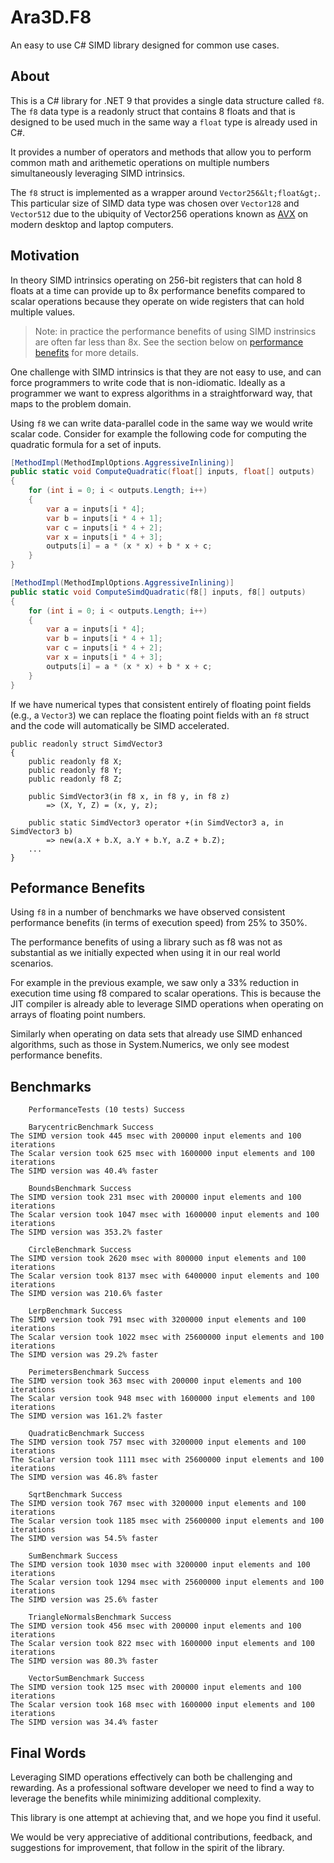 # Ara3D.F8

An easy to use C# SIMD library designed for common use cases. 

## About 

This is a C# library for .NET 9 that provides a single data structure called `f8`. The `f8` data type is a 
readonly struct that contains 8 floats and that is designed to be used much in the same way a `float` type is already used in C#. 

It provides a number of operators and methods that allow you to perform common math and arithemetic operations on multiple 
numbers simultaneously leveraging SIMD intrinsics.

The `f8` struct is implemented as a wrapper around `Vector256&lt;float&gt;`. 
This particular size of SIMD data type was chosen over `Vector128` and `Vector512` due to 
the ubiquity of Vector256 operations 
known as [AVX](https://en.wikipedia.org/wiki/Advanced_Vector_Extensions) 
on modern desktop and laptop computers. 

## Motivation 

In theory SIMD intrinsics operating on 256-bit registers that can hold 8 floats at a time 
can provide up to 8x performance benefits compared to scalar operations 
because they operate on wide registers that can hold multiple values. 

> Note: in practice the performance benefits of using SIMD instrinsics are often far less than 8x. See the section 
below on [performance benefits](#performance-benefits) for more details.

One challenge with SIMD intrinsics is that they are not easy to use, and can force programmers to write
code that is non-idiomatic. Ideally as a programmer we want to express algorithms in a straightforward way,
that maps to the problem domain. 

Using `f8` we can write data-parallel code in the same way we would write scalar code. 
Consider for example the following code for computing the quadratic formula for a set of inputs. 


```csharp
[MethodImpl(MethodImplOptions.AggressiveInlining)]
public static void ComputeQuadratic(float[] inputs, float[] outputs)
{
    for (int i = 0; i < outputs.Length; i++)
    {
        var a = inputs[i * 4];
        var b = inputs[i * 4 + 1];
        var c = inputs[i * 4 + 2];
        var x = inputs[i * 4 + 3];
        outputs[i] = a * (x * x) + b * x + c;
    }
}

[MethodImpl(MethodImplOptions.AggressiveInlining)]
public static void ComputeSimdQuadratic(f8[] inputs, f8[] outputs)
{
    for (int i = 0; i < outputs.Length; i++)
    {
        var a = inputs[i * 4];
        var b = inputs[i * 4 + 1];
        var c = inputs[i * 4 + 2];
        var x = inputs[i * 4 + 3];
        outputs[i] = a * (x * x) + b * x + c;
    }
}
```

If we have numerical types that consistent entirely of floating point fields (e.g., a `Vector3`) we can replace the floating point 
fields with an `f8` struct and the code will automatically be SIMD accelerated.

```
public readonly struct SimdVector3
{
    public readonly f8 X;
    public readonly f8 Y;
    public readonly f8 Z;

    public SimdVector3(in f8 x, in f8 y, in f8 z) 
        => (X, Y, Z) = (x, y, z);

    public static SimdVector3 operator +(in SimdVector3 a, in SimdVector3 b) 
        => new(a.X + b.X, a.Y + b.Y, a.Z + b.Z);   
    ...
}
```

## Peformance Benefits 

Using `f8` in a number of benchmarks we have observed consistent performance benefits (in terms of execution speed) from 
25% to 350%.  

The performance benefits of using a library such as f8 was not as substantial as we initially expected when using it in
our real world scenarios. 

For example in the previous example, we saw only a 33% reduction in execution time using f8 compared to scalar operations.
This is because the JIT compiler is already able to leverage SIMD operations when operating on arrays of floating point numbers.

Similarly when operating on data sets that already use SIMD enhanced algorithms, such as those in System.Numerics, we 
only see modest performance benefits.


## Benchmarks 

```
    PerformanceTests (10 tests) Success
    
    BarycentricBenchmark Success
The SIMD version took 445 msec with 200000 input elements and 100 iterations
The Scalar version took 625 msec with 1600000 input elements and 100 iterations
The SIMD version was 40.4% faster

    BoundsBenchmark Success
The SIMD version took 231 msec with 200000 input elements and 100 iterations
The Scalar version took 1047 msec with 1600000 input elements and 100 iterations
The SIMD version was 353.2% faster

    CircleBenchmark Success
The SIMD version took 2620 msec with 800000 input elements and 100 iterations
The Scalar version took 8137 msec with 6400000 input elements and 100 iterations
The SIMD version was 210.6% faster

    LerpBenchmark Success
The SIMD version took 791 msec with 3200000 input elements and 100 iterations
The Scalar version took 1022 msec with 25600000 input elements and 100 iterations
The SIMD version was 29.2% faster

    PerimetersBenchmark Success
The SIMD version took 363 msec with 200000 input elements and 100 iterations
The Scalar version took 948 msec with 1600000 input elements and 100 iterations
The SIMD version was 161.2% faster

    QuadraticBenchmark Success
The SIMD version took 757 msec with 3200000 input elements and 100 iterations
The Scalar version took 1111 msec with 25600000 input elements and 100 iterations
The SIMD version was 46.8% faster

    SqrtBenchmark Success
The SIMD version took 767 msec with 3200000 input elements and 100 iterations
The Scalar version took 1185 msec with 25600000 input elements and 100 iterations
The SIMD version was 54.5% faster

    SumBenchmark Success
The SIMD version took 1030 msec with 3200000 input elements and 100 iterations
The Scalar version took 1294 msec with 25600000 input elements and 100 iterations
The SIMD version was 25.6% faster

    TriangleNormalsBenchmark Success
The SIMD version took 456 msec with 200000 input elements and 100 iterations
The Scalar version took 822 msec with 1600000 input elements and 100 iterations
The SIMD version was 80.3% faster

    VectorSumBenchmark Success
The SIMD version took 125 msec with 200000 input elements and 100 iterations
The Scalar version took 168 msec with 1600000 input elements and 100 iterations
The SIMD version was 34.4% faster
```

## Final Words

Leveraging SIMD operations effectively can both be challenging and rewarding.
As a professional software developer we need to find a way to leverage 
the benefits while minimizing additional complexity.

This library is one attempt at achieving that, and we hope you find it useful.

We would be very appreciative of additional contributions, feedback, 
and suggestions for improvement, that follow in the spirit of the library.